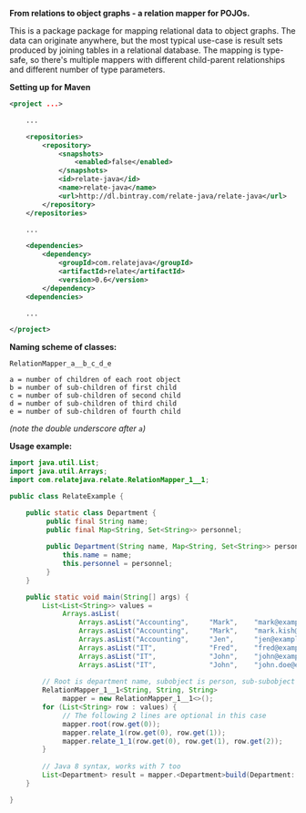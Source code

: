 **From relations to object graphs - a relation mapper for POJOs.**

This is a package package for mapping relational data to object
graphs. The data can originate anywhere, but the most typical use-case
is result sets produced by joining tables in a relational database. The
mapping is type-safe, so there's multiple mappers with different
child-parent relationships and different number of type parameters.

**Setting up for Maven**

```xml
<project ...>

    ...

    <repositories>
        <repository>
            <snapshots>
                <enabled>false</enabled>
            </snapshots>
            <id>relate-java</id>
            <name>relate-java</name>
            <url>http://dl.bintray.com/relate-java/relate-java</url>
        </repository>
    </repositories>

    ...

    <dependencies>
        <dependency>
            <groupId>com.relatejava</groupId>
            <artifactId>relate</artifactId>
            <version>0.6</version>
        </dependency>
    <dependencies>

    ...

</project>
```

**Naming scheme of classes:**

    RelationMapper_a__b_c_d_e
    
    a = number of children of each root object
    b = number of sub-children of first child
    c = number of sub-children of second child
    d = number of sub-children of third child
    e = number of sub-children of fourth child

*(note the double underscore after `a`)*
 
**Usage example:**

 ```java
 import java.util.List;
 import java.util.Arrays;
 import com.relatejava.relate.RelationMapper_1__1;
 
 public class RelateExample {
 
     public static class Department {
          public final String name;
          public final Map<String, Set<String>> personnel;
     
          public Department(String name, Map<String, Set<String>> personnel) {
              this.name = name;
              this.personnel = personnel;
          }
     }
 
     public static void main(String[] args) {
         List<List<String>> values = 
              Arrays.asList(
                  Arrays.asList("Accounting",     "Mark",    "mark@example.com"),
                  Arrays.asList("Accounting",     "Mark",    "mark.kish@example.com"),
                  Arrays.asList("Accounting",     "Jen",     "jen@example.com"),
                  Arrays.asList("IT",             "Fred",    "fred@example.com"),
                  Arrays.asList("IT",             "John",    "john@example.com"),
                  Arrays.asList("IT",             "John",    "john.doe@example.com"));
         
         // Root is department name, subobject is person, sub-subobject is email
         RelationMapper_1__1<String, String, String>
              mapper = new RelationMapper_1__1<>();
         for (List<String> row : values) {
              // The following 2 lines are optional in this case
              mapper.root(row.get(0));
              mapper.relate_1(row.get(0), row.get(1));
              mapper.relate_1_1(row.get(0), row.get(1), row.get(2));
         }
         
         // Java 8 syntax, works with 7 too
         List<Department> result = mapper.<Department>build(Department::new);
     }
 
 }
```
